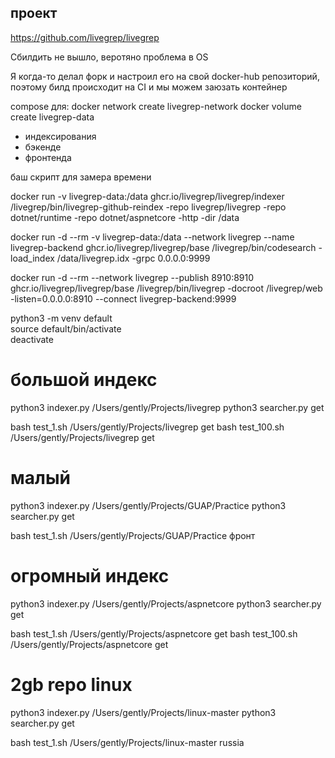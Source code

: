 ## проект

https://github.com/livegrep/livegrep

Сбилдить не вышло, веротяно проблема в OS

Я когда-то делал форк и настроил его на свой docker-hub репозиторий, поэтому билд происходит на CI и мы можем заюзать контейнер

compose для:
docker network create livegrep-network
docker volume create livegrep-data

- индексирования
- бэкенде
- фронтенда

баш скрипт для замера времени

docker run -v livegrep-data:/data ghcr.io/livegrep/livegrep/indexer /livegrep/bin/livegrep-github-reindex -repo livegrep/livegrep -repo dotnet/runtime -repo dotnet/aspnetcore -http -dir /data

docker run -d --rm -v livegrep-data:/data --network livegrep --name livegrep-backend ghcr.io/livegrep/livegrep/base /livegrep/bin/codesearch -load_index /data/livegrep.idx -grpc 0.0.0.0:9999

docker run -d --rm --network livegrep --publish 8910:8910 ghcr.io/livegrep/livegrep/base /livegrep/bin/livegrep -docroot /livegrep/web -listen=0.0.0.0:8910 --connect livegrep-backend:9999

python3 -m venv default  
source default/bin/activate  
deactivate

# большой индекс

python3 indexer.py /Users/gently/Projects/livegrep
python3 searcher.py get

bash test_1.sh /Users/gently/Projects/livegrep get
bash test_100.sh /Users/gently/Projects/livegrep get

# малый

python3 indexer.py /Users/gently/Projects/GUAP/Practice
python3 searcher.py get

bash test_1.sh /Users/gently/Projects/GUAP/Practice фронт

# огромный индекс

python3 indexer.py /Users/gently/Projects/aspnetcore
python3 searcher.py get

bash test_1.sh /Users/gently/Projects/aspnetcore get
bash test_100.sh /Users/gently/Projects/aspnetcore get

# 2gb repo linux

python3 indexer.py /Users/gently/Projects/linux-master
python3 searcher.py get

bash test_1.sh /Users/gently/Projects/linux-master russia
